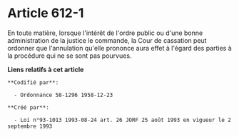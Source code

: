 # Article 612-1

En toute matière, lorsque l'intérêt de l'ordre public ou d'une bonne administration de la justice le commande, la Cour de
cassation peut ordonner que l'annulation qu'elle prononce aura effet à l'égard des parties à la procédure qui ne se sont pas
pourvues.

**Liens relatifs à cet article**

	**Codifié par**:

	  - Ordonnance 58-1296 1958-12-23

	**Créé par**:

	  - Loi n°93-1013 1993-08-24 art. 26 JORF 25 août 1993 en vigueur le 2 septembre 1993
